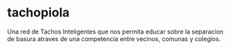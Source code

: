 tachopiola
==========

Una red de Tachos Inteligentes que nos permita educar sobre la separacion de basura atraves de una competencia entre vecinos, comunas y colegios.
